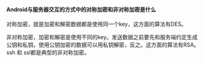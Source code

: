 #### Android与服务器交互的方式中的对称加密和非对称加密是什么

对称加密，就是加密和解密数据都是使用同一个key，这方面的算法有DES。

非对称加密，加密和解密是使用不同的key。发送数据之前要先和服务端约定生成公钥和私钥，使用公钥加密的数据可以用私钥解密，反之。这方面的算法有RSA。ssh 和 ssl都是典型的非对称加密。